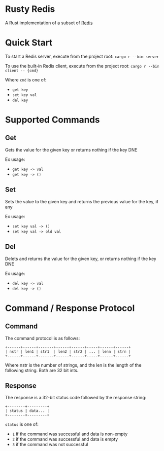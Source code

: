 # Rusty Redis
A Rust implementation of a subset of [Redis](https://redis.io/)


# Quick Start
To start a Redis server, execute from the project root:
`cargo r --bin server`

To use the built-in Redis client, execute from the project root:
`cargo r --bin client -- {cmd}`

Where `cmd` is one of:
- `get key`
- `set key val`
- `del key`


# Supported Commands
## Get
Gets the value for the given key or returns nothing if the key DNE

Ex usage:
- `get key -> val`
- `get key -> ()`

## Set
Sets the value to the given key and returns the previous value for the key, if any

Ex usage:
- `set key val -> ()`
- `set key val -> old val`

## Del
Delets and returns the value for the given key, or returns nothing if the key DNE

Ex usage:
- `del key -> val`
- `del key -> ()`

# Command / Response Protocol
## Command
The command protocol is as follows:
```
+------+------+-------+------+------+-----+------+------+
| nstr | len1 | str1  | len2 | str2 | ... | lenn | strn |
+------+------+-------+------+------+-----+------+------+
```
Where nstr is the number of strings, and the len is the length of the following string. 
Both are 32 bit ints.

## Response
The response is a 32-bit status code followed by the response string:
```
+--------+---------+
| status | data... |
+--------+---------+
```
`status` is one of:
- `1` if the command was successful and data is non-empty
- `2` if the command was successful and data is empty
- `3` if the command was not successful 
